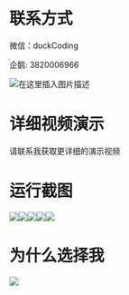 # 联系方式

微信：duckCoding

企鹅: 3820006966

![在这里插入图片描述](http://upload.cxycsx.vip/91ab4bcb4f2c4c6db86365bb6d6e9c62.jpeg)

# 详细视频演示

请联系我获取更详细的演示视频

# 运行截图

![](http://www.bysj52.com/uploadfile/ueditor/image/202306/%E6%AF%95%E8%AE%BEssm781%E5%9F%BA%E4%BA%8ESSM%E7%9A%84%E4%BD%93%E8%82%B2%E7%94%A8%E5%93%81%E4%BA%A4%E6%98%93%E7%BD%91%E7%AB%99%E7%9A%84+vue%E6%AF%95%E4%B8%9A%E8%AE%BE%E8%AE%A1/3.png)![](http://www.bysj52.com/uploadfile/ueditor/image/202306/%E6%AF%95%E8%AE%BEssm781%E5%9F%BA%E4%BA%8ESSM%E7%9A%84%E4%BD%93%E8%82%B2%E7%94%A8%E5%93%81%E4%BA%A4%E6%98%93%E7%BD%91%E7%AB%99%E7%9A%84+vue%E6%AF%95%E4%B8%9A%E8%AE%BE%E8%AE%A1/2.png)![](http://www.bysj52.com/uploadfile/ueditor/image/202306/%E6%AF%95%E8%AE%BEssm781%E5%9F%BA%E4%BA%8ESSM%E7%9A%84%E4%BD%93%E8%82%B2%E7%94%A8%E5%93%81%E4%BA%A4%E6%98%93%E7%BD%91%E7%AB%99%E7%9A%84+vue%E6%AF%95%E4%B8%9A%E8%AE%BE%E8%AE%A1/4.png)![](http://www.bysj52.com/uploadfile/ueditor/image/202306/%E6%AF%95%E8%AE%BEssm781%E5%9F%BA%E4%BA%8ESSM%E7%9A%84%E4%BD%93%E8%82%B2%E7%94%A8%E5%93%81%E4%BA%A4%E6%98%93%E7%BD%91%E7%AB%99%E7%9A%84+vue%E6%AF%95%E4%B8%9A%E8%AE%BE%E8%AE%A1/5.png)![](http://www.bysj52.com/uploadfile/ueditor/image/202306/%E6%AF%95%E8%AE%BEssm781%E5%9F%BA%E4%BA%8ESSM%E7%9A%84%E4%BD%93%E8%82%B2%E7%94%A8%E5%93%81%E4%BA%A4%E6%98%93%E7%BD%91%E7%AB%99%E7%9A%84+vue%E6%AF%95%E4%B8%9A%E8%AE%BE%E8%AE%A1/1.png)

# 为什么选择我

![](http://upload.cxycsx.vip/%E7%A8%8B%E5%BA%8F%E8%AE%BE%E8%AE%A1.png)

